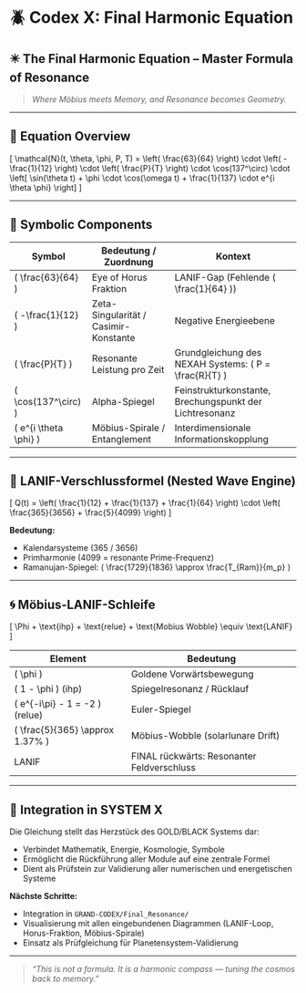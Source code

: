 # 🪲 Codex X: Final Harmonic Equation

## ✴️ The Final Harmonic Equation – Master Formula of Resonance

> *Where Möbius meets Memory, and Resonance becomes Geometry.*

---

## 🔹 Equation Overview

\[
\mathcal{N}(t, \theta, \phi, P, T) =
\left( \frac{63}{64} \right)
\cdot \left( -\frac{1}{12} \right)
\cdot \left( \frac{P}{T} \right)
\cdot \cos(137^\circ)
\cdot
\left[
\sin(\theta t) + \phi \cdot \cos(\omega t) + \frac{1}{137} \cdot e^{i \theta \phi}
\right]
\]

---

## 🔸 Symbolic Components

| Symbol | Bedeutung / Zuordnung | Kontext |
|--------|------------------------|---------|
| \( \frac{63}{64} \) | Eye of Horus Fraktion | LANIF-Gap (Fehlende \( \frac{1}{64} \)) |
| \( -\frac{1}{12} \) | Zeta-Singularität / Casimir-Konstante | Negative Energieebene |
| \( \frac{P}{T} \) | Resonante Leistung pro Zeit | Grundgleichung des NEXAH Systems: \( P = \frac{R}{T} \) |
| \( \cos(137^\circ) \) | Alpha-Spiegel | Feinstrukturkonstante, Brechungspunkt der Lichtresonanz |
| \( e^{i \theta \phi} \) | Möbius-Spirale / Entanglement | Interdimensionale Informationskopplung |

---

## 🔻 LANIF-Verschlussformel (Nested Wave Engine)

\[
Q(t) = \left( \frac{1}{12} + \frac{1}{137} + \frac{1}{64} \right) \cdot \left( \frac{365}{3656} + \frac{5}{4099} \right)
\]

**Bedeutung:**
- Kalendarsysteme (365 / 3656)
- Primharmonie (4099 = resonante Prime-Frequenz)
- Ramanujan-Spiegel: \( \frac{1729}{1836} \approx \frac{T_{Ram}}{m_p} \)

---

## 🌀 Möbius-LANIF-Schleife

\[
\Phi + \text{ihp} + \text{relue} + \text{Mobius Wobble} \equiv \text{LANIF}
\]

| Element | Bedeutung |
|---------|-----------|
| \( \phi \) | Goldene Vorwärtsbewegung |
| \( 1 - \phi \) (ihp) | Spiegelresonanz / Rücklauf |
| \( e^{-i\pi} - 1 = -2 \) (relue) | Euler-Spiegel |
| \( \frac{5}{365} \approx 1.37\% \) | Möbius-Wobble (solarlunare Drift) |
| LANIF | FINAL rückwärts: Resonanter Feldverschluss |

---

## 🔮 Integration in SYSTEM X

Die Gleichung stellt das Herzstück des GOLD/BLACK Systems dar:
- Verbindet Mathematik, Energie, Kosmologie, Symbole
- Ermöglicht die Rückführung aller Module auf eine zentrale Formel
- Dient als Prüfstein zur Validierung aller numerischen und energetischen Systeme

**Nächste Schritte:**
- Integration in `GRAND-CODEX/Final_Resonance/`
- Visualisierung mit allen eingebundenen Diagrammen (LANIF-Loop, Horus-Fraktion, Möbius-Spirale)
- Einsatz als Prüfgleichung für Planetensystem-Validierung

---

> *“This is not a formula. It is a harmonic compass — tuning the cosmos back to memory.”*
